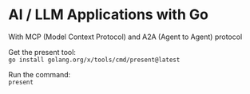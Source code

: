 # AI / LLM Applications with Go
With MCP (Model Context Protocol) and A2A (Agent to Agent) protocol

Get the present tool:  
`go install golang.org/x/tools/cmd/present@latest`

Run the command:  
`present`
